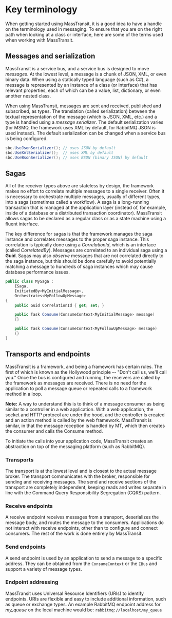 # Key terminology

When getting started using MassTransit, it is a good idea to have a handle on the terminology
used in messaging. To ensure that you are on the right path when looking at a class or interface,
here are some of the terms used when working with MassTransit.


## Messages and serialization

MassTransit is a service bus, and a service bus is designed to move *messages*. At the lowest
level, a message is a chunk of JSON, XML, or even binary data. When using a statically typed
language (such as C#), a message is represented by an instance of a class (or interface) that
has relevant properties, each of which can be a value, list, dictionary, or even another nested
class.

When using MassTransit, messages are sent and received, published and subscribed, as types. The
translation (called serialization) between the textual representation of the message (which is
JSON, XML, etc.) and a type is handled using a *message serializer*. The default serialization
varies (for MSMQ, the framework uses XML by default, for RabbitMQ JSON is used instead). The
default serialization can be changed when a service bus is being configured.

```csharp
sbc.UseJsonSerializer(); // uses JSON by default
sbc.UseXmlSerializer();  // uses XML by default
sbc.UseBsonSerializer(); // uses BSON (binary JSON) by default
```

## Sagas

All of the receiver types above are stateless by design, the framework makes no effort to
correlate multiple messages to a single receiver. Often it is necessary to orchestrate
multiple messages, usually of different types, into a saga (sometimes called a workflow). A
saga is a long-running transaction that is managed at the application layer (instead of, for
example, inside of a database or a distributed transaction coordinator). MassTransit allows
sagas to be declared as a regular class or as a state machine using a fluent interface.

The key difference for sagas is that the framework manages the saga instance and correlates
messages to the proper saga instance. This correlation is typically done using a *CorrelationId*,
which is an interface (called *CorrelatedBy*). Messages are correlated to an individual saga using a **Guid**. Sagas may also *observe* messages that are not correlated directly to
the saga instance, but this should be done carefully to avoid potentially matching a message
to hundreds of saga instances which may cause database performance issues.

```csharp
public class MySaga :
    ISaga,
    InitiatedBy<MyInitialMessage>,
    Orchestrates<MyFollowUpMessage>
{
    public Guid CorrelationId { get; set; }

    public Task Consume(ConsumeContext<MyInitialMessage> message)
    {}

    public Task Consume(ConsumeContext<MyFollowUpMessage> message)
    {}
}
```

## Transports and endpoints

MassTransit is a framework, and being a framework has certain rules. The first of which is known
as the Hollywood principle -- "Don't call us, we'll call you." Once the bus is configured and
running, the receivers are called by the framework as messages are received. There is no need
for the application to poll a message queue or repeated calls to a framework method in a loop.

<div class="alert alert-info">
<b>Note:</b>
A way to understand this is to think of a message consumer as being similar to a controller
in a web application. With a web application, the socket and HTTP protocol are under the
hood, and the controller is created and an action method is called by the web framework. MassTransit
is similar, in that the message reception is handled by MT, which then creates the consumer
and calls the Consume method.
</div>

To initiate the calls into your application code, MassTransit creates an abstraction on top of
the messaging platform (such as RabbitMQ).

### Transports
The transport is at the lowest level and is closest to the actual message broker. The transport
communicates with the broker, responsible for sending and receiving messages. The send and receive
sections of the transport are completely independent, keeping reads and writes separate in line with
the Command Query Responsibility Segregation (CQRS) pattern.

### Receive endpoints
A receive endpoint receives messages from a transport, deserializes the message body, and routes
the message to the consumers. Applications do not interact with receive endpoints, other than to
configure and connect consumers. The rest of the work is done entirely by MassTransit.

### Send endpoints
A send endpoint is used by an application to send a message to a specific address. They can be
obtained from the `ConsumeContext` or the `IBus` and support a variety of message types.

### Endpoint addressing
MassTransit uses Universal Resource Identifiers (URIs) to identify endpoints. URIs are flexible
and easy to include additional information, such as queue or exchange types. An example RabbitMQ
endpoint address for *my_queue* on the local machine would be: `rabbitmq://localhost/my_queue`
